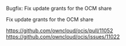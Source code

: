 Bugfix: Fix update grants for  the OCM share

Fix update grants for the OCM share

https://github.com/owncloud/ocis/pull/11052
https://github.com/owncloud/ocis/issues/11022
